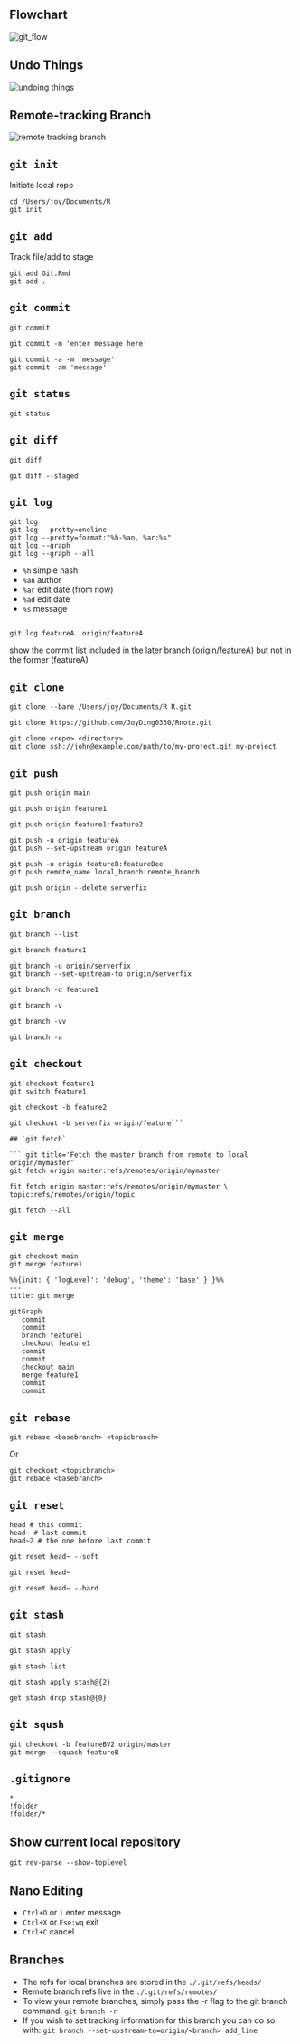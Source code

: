 ## Flowchart

![git_flow](../assets/images/git.png)

## Undo Things

![undoing things](../assets/images/git%20-%20Undoing%20Things.png)

## Remote-tracking Branch

![remote tracking branch](../assets/images/git%20-%20Remote-tracking%20branches.png)

## `git init`
Initiate local repo

``` git
cd /Users/joy/Documents/R
git init
```

## `git add`
Track file/add to stage
``` git
git add Git.Rmd
git add .
```

## `git commit`

``` git title='Commit staged files and edit message in editor'
git commit
```

``` git title='Commit staged files and edit short message'
git commit -m 'enter message here'
```

``` git title='Stage and commit at the same time'
git commit -a -m 'message'
git commit -am 'message'
```

## `git status`
``` git title='Check git status'
git status
```

## `git diff`
``` git title='Check file edit details (unstaged changes)'
git diff
```

``` git title='Check file edit details (between staged one and committed one)'
git diff --staged
```

## `git log`
``` git title='Check history commit'
git log
git log --pretty=oneline 
git log --pretty=format:"%h-%an, %ar:%s" 
git log --graph
git log --graph --all
```

- `%h` simple hash
- `%an` author
- `%ar` edit date (from now)
- `%ad` edit date
- `%s` message


``` git title='Check part of the log history'

git log featureA..origin/featureA
```
show the commit list included in the later branch (origin/featureA) but not in the former (featureA)

## `git clone`
``` git title='Create bare repository'
git clone --bare /Users/joy/Documents/R R.git
```

``` git title='Clone the entire repo'
git clone https://github.com/JoyDing0330/Rnote.git
```

``` git title='Cloning to a specific folder'
git clone <repo> <directory>
git clone ssh://john@example.com/path/to/my-project.git my-project
```


## `git push`

``` git title='Push to main branch'
git push origin main
```

``` git title='Push to feature1 branch'
git push origin feature1
```

``` git title='Push local feature1 branch to remote feature2 branch in origin repo'
git push origin feature1:feature2
```

``` git title='Push the locally new-created branch featureA to remote origin'
git push -u origin featureA
git push --set-upstream origin featureA
```

``` git title='Push the locally new-created branch featureB to the branch featureBee on remote origin'
git push -u origin featureB:featureBee
git push remote_name local_branch:remote_branch
```

``` git title='Delete remote branch'
git push origin --delete serverfix
```

## `git branch`

``` git title='Print branch list'
git branch --list
```

``` git title='Create new branch feature1'
git branch feature1
```

``` git title='Change the tracked upstream branch '
git branch -u origin/serverfix
git branch --set-upstream-to origin/serverfix
```
``` git title='Delete branch'
git branch -d feature1
```

``` git title='See the last commit for each branch'
git branch -v
```

``` git title='See local branch and [tracked remote branch] and the last commit record'
git branch -vv
```

``` git title='See all branch (remote branch is in red)'
git branch -a
```

## `git checkout`

``` git title='Change to feature1 branch'
git checkout feature1
git switch feature1
```

``` git title='Create branch and switch to that branch'
git checkout -b feature2
```

``` git title='Create a local branch named serverfix from remote origin/feature1'
git checkout -b serverfix origin/feature```

## `git fetch`

``` git title='Fetch the master branch from remote to local origin/mymaster'
git fetch origin master:refs/remotes/origin/mymaster
```

``` git title='Fetch multiple branches'
fit fetch origin master:refs/remotes/origin/mymaster \ topic:refs/remotes/origin/topic
```

``` git title='Fetch all of the tracked branches'
git fetch --all
```

## `git merge`

``` git title='Merge feature1 to main branches'
git checkout main
git merge feature1
```

```mermaid
%%{init: { 'logLevel': 'debug', 'theme': 'base' } }%%
---
title: git merge
---
gitGraph
   commit
   commit
   branch feature1
   checkout feature1
   commit
   commit
   checkout main
   merge feature1
   commit
   commit
```


## `git rebase`

``` git title='Rebase the topicbranch to the basebranch'
git rebase <basebranch> <topicbranch>
```

Or
``` git title='Rebase the topicbranch to the basebranch'
git checkout <topicbranch>
git rebace <basebranch>
```

## `git reset`

``` git
head # this commit
head~ # last commit
head~2 # the one before last commit
```
``` git title='Cancel the commit but the file is still stages (soft)'
git reset head~ --soft
```

``` git title='Cancel the commit and the file is not staged'
git reset head~
```

``` git title='Cancel the commit and remove the edits'
git reset head~ --hard
```

## `git stash`

``` git title='Save the unfinished work and keep the working directory clean to checkout to another branch'
git stash
```

``` git title='Restore the saved work'
git stash apply`
```

``` git title='Get the store list, {0} is the last one'
git stash list
```

``` git title='Get the previous save thing'
git stash apply stash@{2}
```

``` git title='Drop a stash record'
get stash drop stash@{0}
```

## `git sqush`

```
git checkout -b featureBV2 origin/master
git merge --squash featureB
```

## `.gitignore`
``` git title='ignore all except one folder/file'
*
!folder
!folder/*
```

## Show current local repository

`git rev-parse --show-toplevel`

## Nano Editing

- `Ctrl+O` or `i` enter message
- `Ctrl+X` or `Ese:wq` exit
- `Ctrl+C` cancel


## Branches
- The refs for local branches are stored in the `./.git/refs/heads/`
- Remote branch refs live in the `./.git/refs/remotes/`
- To view your remote branches, simply pass the -r flag to the git branch command. `git branch -r`
- If you wish to set tracking information for this branch you can do so with:
`git branch --set-upstream-to=origin/<branch> add_line`
